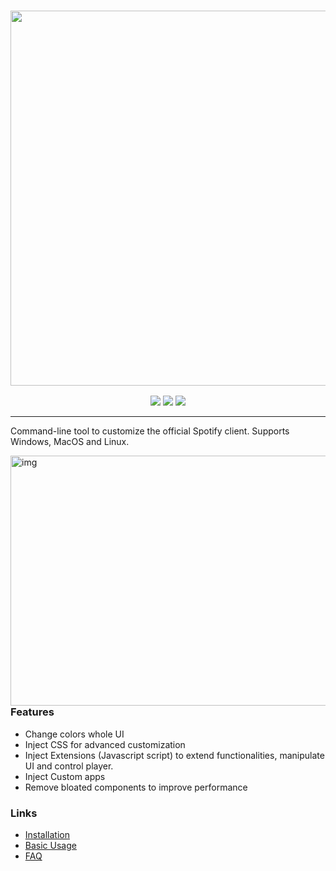 <h3 align="center"><a href="https://expanseelectronics.com/"><img src="https://imgur.com/a/9hn31d8" width="600px"></a></h3>
<p align="center">
  <a href="https://github.com/expanseElectronics/cueSystem/releases/latest"><img src="https://img.shields.io/github/release/expanseelectronics/cuesystem/all.svg?colorB=97CA00?label=version"></a>
  <a href="https://github.com/expanseElectronics/cueSystem/releases"><img src="https://img.shields.io/github/downloads/expanseElectronics/cueSystem/total.svg?colorB=97CA00"></a>
  <a href="https://github.com/expanseElectronics/cueSystem/releases"><img src="https://img.shields.io/github/repo-size/expanseElectronics/cueSystem"></a>
</p>

---


Command-line tool to customize the official Spotify client.
Supports Windows, MacOS and Linux.

<img src="https://github.com/spicetify/spicetify-cli/blob/master/.github/assets/logo.png" alt="img" align="right" width="560px" height="400px">  

### Features
- Change colors whole UI
- Inject CSS for advanced customization
- Inject Extensions (Javascript script) to extend functionalities, manipulate UI and control player.
- Inject Custom apps
- Remove bloated components to improve performance


### Links
- [Installation](https://spicetify.app/docs/getting-started)
- [Basic Usage](https://spicetify.app/docs/getting-started#basic-usage)
- [FAQ](https://spicetify.app/docs/faq)
  
